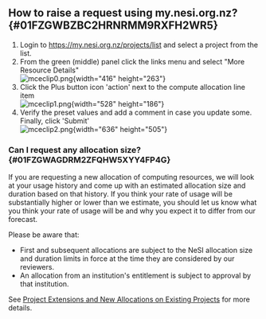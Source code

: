 How to raise a request using my.nesi.org.nz? {#01FZGWBZBC2HRNRMM9RXFH2WR5}
--------------------------------------------

1.  Login to <https://my.nesi.org.nz/projects/list> and select a project
    from the list.
2.  From the green (middle) panel click the links menu and select \"More
    Resource Details\"\
    ![mceclip0.png](https://support.nesi.org.nz/hc/article_attachments/4600234941199/mceclip0.png){width="416"
    height="263"}
3.  Click the Plus button icon \'action\' next to the compute allocation
    line item \
    ![mceclip1.png](https://support.nesi.org.nz/hc/article_attachments/4600261809295/mceclip1.png){width="528"
    height="186"}
4.  Verify the preset values and add a comment in case you update some.\
    Finally, click \'Submit\' \
    ![mceclip2.png](https://support.nesi.org.nz/hc/article_attachments/4600269021199/mceclip2.png){width="636"
    height="505"}

### Can I request any allocation size? {#01FZGWAGDRM2ZFQHW5XYY4FP4G}

If you are requesting a new allocation of computing resources, we will
look at your usage history and come up with an estimated allocation size
and duration based on that history. If you think your rate of usage will
be substantially higher or lower than we estimate, you should let us
know what you think your rate of usage will be and why you expect it to
differ from our forecast.

Please be aware that:

-   First and subsequent allocations are subject to the NeSI allocation
    size and duration limits in force at the time they are considered by
    our reviewers.
-   An allocation from an institution\'s entitlement is subject to
    approval by that institution.

See [Project Extensions and New Allocations on Existing
Projects](https://support.nesi.org.nz/hc/en-gb/articles/360000202196) for
more details.

 
